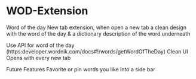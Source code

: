 # WOD-Extension
Word of the day
New tab extension, when open a new tab a clean design with the word of the day & a dictionary
description of the word underneath

Use API for word of the day (https:developer.wordnik.com/docs#!/words/getWordOfTheDay)
Clean UI
Opens with every new tab

Future Features
Favorite or pin words you like into a side bar 
